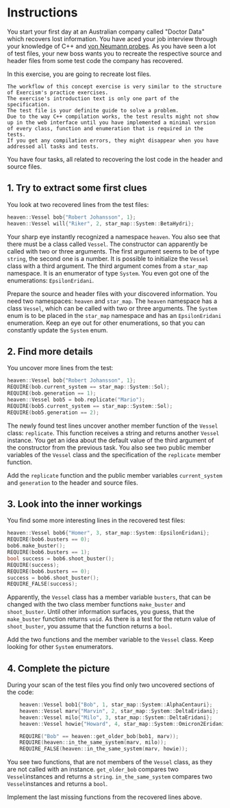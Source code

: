 # Instructions

You start your first day at an Australian company called "Doctor Data" which recovers lost information.
You have aced your job interview through your knowledge of C++ and [von Neumann probes][van-neumann-probes].
As you have seen a lot of test files, your new boss wants you to recreate the respective source and header files from some test code the company has recovered.

In this exercise, you are going to recreate lost files.

~~~~exercism/note
The workflow of this concept exercise is very similar to the structure of Exercism's practice exercises.
The exercise's introduction text is only one part of the specification.
The test file is your definite guide to solve a problem.
Due to the way C++ compilation works, the test results might not show up in the web interface until you have implemented a minimal version of every class, function and enumeration that is required in the tests.
If you get any compilation errors, they might disappear when you have addressed all tasks and tests.
~~~~

You have four tasks, all related to recovering the lost code in the header and source files.

## 1. Try to extract some first clues

You look at two recovered lines from the test files:

```cpp
heaven::Vessel bob{"Robert Johansson", 1};
heaven::Vessel will{"Riker", 2, star_map::System::BetaHydri};
```

Your sharp eye instantly recognized a namespace `heaven`.
You also see that there must be a class called `Vessel`.
The constructor can apparently be called with two or three arguments.
The first argument seems to be of type `string`, the second one is a number.
It is possible to initialize the `Vessel` class with a third argument.
The third argument comes from a `star_map` namespace.
It is an enumerator of type `System`.
You even got one of the enumerations: `EpsilonEridani`.

Prepare the source and header files with your discovered information.
You need two namespaces: `heaven` and `star_map`.
The `heaven` namespace has a class `Vessel`, which can be called with two or three arguments.
The `System` enum is to be placed in the `star_map` namespace and has an `EpsilonEridani` enumeration.
Keep an eye out for other enumerations, so that you can constantly update the `System` enum.

## 2. Find more details

You uncover more lines from the test:

```cpp
heaven::Vessel bob{"Robert Johansson", 1};
REQUIRE(bob.current_system == star_map::System::Sol);
REQUIRE(bob.generation == 1);
heaven::Vessel bob5 = bob.replicate("Mario");
REQUIRE(bob5.current_system == star_map::System::Sol);
REQUIRE(bob5.generation == 2);
```

The newly found test lines uncover another member function of the `Vessel` class: `replicate`.
This function receives a string and returns another `Vessel` instance.
You get an idea about the default value of the third argument of the constructor from the previous task.
You also see two public member variables of the `Vessel` class and the specification of the `replicate` member function.

Add the `replicate` function and the public member variables `current_system` and `generation` to the header and source files.

## 3. Look into the inner workings

You find some more interesting lines in the recovered test files:

```cpp
heaven::Vessel bob6{"Homer", 3, star_map::System::EpsilonEridani};
REQUIRE(bob6.busters == 0);
bob6.make_buster();
REQUIRE(bob6.busters == 1);
bool success = bob6.shoot_buster();
REQUIRE(success);
REQUIRE(bob6.busters == 0);
success = bob6.shoot_buster();
REQUIRE_FALSE(success);
```

Apparently, the `Vessel` class has a member variable `busters`, that can be changed with the two class member functions `make_buster` and `shoot_buster`.
Until other information surfaces, you guess, that the `make_buster` function returns `void`.
As there is a test for the return value of `shoot_buster`, you assume that the function returns a `bool`.

Add the two functions and the member variable to the `Vessel` class.
Keep looking for other `System` enumerators.

## 4. Complete the picture

During your scan of the test files you find only two uncovered sections of the code:

```cpp
    heaven::Vessel bob1{"Bob", 1, star_map::System::AlphaCentauri};
    heaven::Vessel marv{"Marvin", 2, star_map::System::DeltaEridani};
    heaven::Vessel milo{"Milo", 3, star_map::System::DeltaEridani};
    heaven::Vessel howie{"Howard", 4, star_map::System::Omicron2Eridani};

    REQUIRE("Bob" == heaven::get_older_bob(bob1, marv));
    REQUIRE(heaven::in_the_same_system(marv, milo));
    REQUIRE_FALSE(heaven::in_the_same_system(marv, howie));
```

You see two functions, that are not members of the `Vessel` class, as they are not called with an instance.
`get_older_bob` compares two `Vessel`instances and returns a `string`.
`in_the_same_system` compares two `Vessel`instances and returns a `bool`.

Implement the last missing functions from the recovered lines above.

[van-neumann-probes]: https://en.wikipedia.org/wiki/Self-replicating_spacecraft